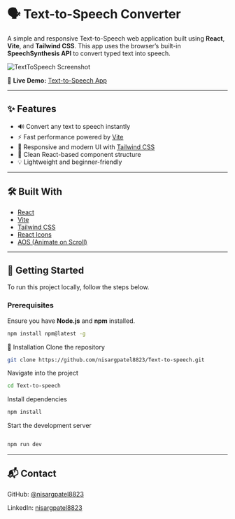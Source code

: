 # 🗣️ Text-to-Speech Converter

A simple and responsive Text-to-Speech web application built using **React**, **Vite**, and **Tailwind CSS**. This app uses the browser’s built-in **SpeechSynthesis API** to convert typed text into speech.

![TextToSpeech Screenshot](https://github.com/ojasggg/React-projects-for-beginners/assets/48384232/9f89de52-d51a-4383-86fa-18527da7e16a)

🔗 **Live Demo:** [Text-to-Speech App](https://flourishing-biscotti-7d942e.netlify.app/)

---

## ✨ Features

- 🔊 Convert any text to speech instantly
- ⚡ Fast performance powered by [Vite](https://vitejs.dev/)
- 🎨 Responsive and modern UI with [Tailwind CSS](https://tailwindcss.com/)
- 🎯 Clean React-based component structure
- 💡 Lightweight and beginner-friendly

---

## 🛠️ Built With

- [React](https://reactjs.org/)
- [Vite](https://vitejs.dev/)
- [Tailwind CSS](https://tailwindcss.com/)
- [React Icons](https://react-icons.github.io/react-icons/)
- [AOS (Animate on Scroll)](https://michalsnik.github.io/aos/)

---

## 🚀 Getting Started

To run this project locally, follow the steps below.

### Prerequisites

Ensure you have **Node.js** and **npm** installed.

```bash
npm install npm@latest -g
```
🧩 Installation
Clone the repository

```bash
git clone https://github.com/nisargpatel8823/Text-to-speech.git
```
Navigate into the project

```bash
cd Text-to-speech
```
Install dependencies
```bash
npm install
```
Start the development server

```bash

npm run dev
```
---

📬 Contact
---

GitHub: [@nisargpatel8823](https://github.com/nisargpatel8823)

LinkedIn: [nisargpatel8823](https://www.linkedin.com/in/nisargpatel8823/)
